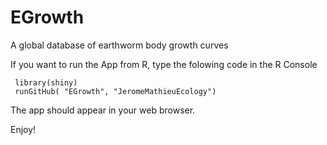 # EGrowth
A global database of earthworm body growth curves

If you want to run the App from R, type the folowing code in the R Console
``` 
 library(shiny)
 runGitHub( "EGrowth", "JeromeMathieuEcology") 
```
The app should appear in your web browser.

Enjoy!
